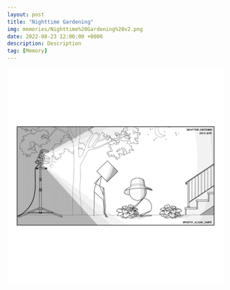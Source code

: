 ```yaml
---
layout: post
title: "Nighttime Gardening"
img: memories/Nighttime%20Gardening%20v2.png
date: 2022-08-23 12:00:00 +0000
description: Description
tag: [Memory]
---
```


![](../assets/img/memories/Nighttime%20Gardening%20v2.png)

